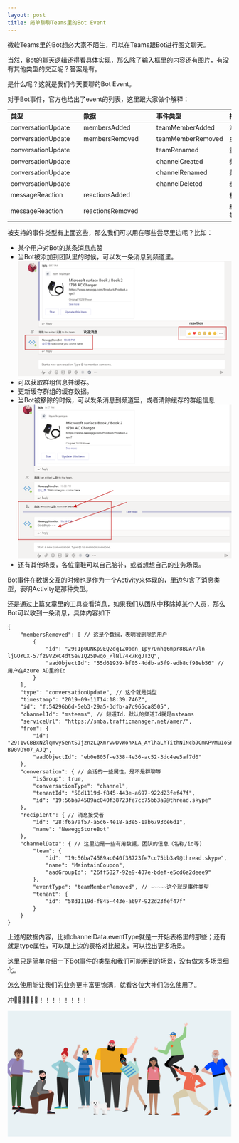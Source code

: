 ```yaml
---
layout: post
title: 简单聊聊Teams里的Bot Event
---
```


微软Teams里的Bot想必大家不陌生，可以在Teams跟Bot进行图文聊天。  

当然，Bot的聊天逻辑还得看具体实现，那么除了输入框里的内容还有图片，有没有其他类型的交互呢？答案是有。

是什么呢？这就是我们今天要聊的Bot Event。

对于Bot事件，官方也给出了event的列表，这里跟大家做个解释：

| <div style="width:150px">类型</div>|<div style="width:150px">数据</div>|<div style="width:150px">事件类型</div>|<div style="width:200px">描述</div>|<div style="width:150px">作用范围</div>|
|:----|:----|:-------|:----|:----|
|conversationUpdate|membersAdded|teamMemberAdded|添加到Team里的成员|所有|
|conversationUpdate|membersRemoved|teamMemberRemoved|成员从团队中被移除|群聊&团队|
|conversationUpdate||teamRenamed|重命名团队|团队|
|conversationUpdate||channelCreated|频道被创建|团队|
|conversationUpdate||channelRenamed|频道被重命名|团队|
|conversationUpdate||channelDeleted|频道被删除|团队|
|messageReaction|reactionsAdded||和Bot消息的交互，比如点赞等|所有|
|messageReaction|reactionsRemoved||和Bot消息的交互，比如取消赞等|所有|

被支持的事件类型有上面这些，那么我们可以用在哪些尝尽里边呢？比如：
* 某个用户对Bot的某条消息点赞
* 当Bot被添加到团队里的时候，可以发一条消息到频道里。
![welcome-reaction](../images/20190210/welcome-reaction.png)
* 可以获取群组信息并缓存。
* 更新缓存群组的缓存数据。
* 当Bot被移除的时候，可以发条消息到频道里，或者清除缓存的群组信息
![remove-member](../images/20190210/remove-member.png)
* 还有其他场景，各位童鞋可以自己脑补，或者想想自己的业务场景。

Bot事件在数据交互的时候也是作为一个Activity来体现的，里边包含了消息类型，表明Activity是那种类型。

还是通过上篇文章里的工具查看消息，如果我们从团队中移除掉某个人员，那么Bot可以收到一条消息，具体内容如下
```
{
    "membersRemoved": [ // 这是个数组，表明被删除的用户
        {
            "id": "29:1p0UNKp9EQ2dq1ZObdn_Ipy7Dnhq6mpr8BDA79ln-ljGOYUX-57fz9V2xC4dtSevIQ25Dwqo_PlNl74x7RgJTzQ",
            "aadObjectId": "55d61939-bf05-4ddb-a5f9-edb8cf98eb56" // 用户在Azure AD里的Id
        }
    ],
    "type": "conversationUpdate", // 这个就是类型
    "timestamp": "2019-09-11T14:18:39.746Z",
    "id": "f:54296b6d-5eb3-29a5-3dfb-a7c965ca8505",
    "channelId": "msteams", // 频道Id，默认的频道Id就是msteams
    "serviceUrl": "https://smba.trafficmanager.net/amer/",
    "from": {
        "id": "29:1vCBBxNZlqmvy5entSJjznzLQXmrvwDvWohXLA_AYlhaLhTithNINcbJCmKPVMu1oSnIuEPoY5-B90VOYO7_AJQ",
        "aadObjectId": "eb0e805f-e338-4e36-ac52-3dc4ee5af7d0"
    },
    "conversation": { // 会话的一些属性，是不是群聊等
        "isGroup": true,
        "conversationType": "channel",
        "tenantId": "58d1119d-f845-443e-a697-922d23fef47f",
        "id": "19:56ba74589ac040f38723fe7cc75bb3a9@thread.skype"
    },
    "recipient": { // 消息接受者
        "id": "28:f6a7af57-a5c6-4e18-a3e5-1ab6793ce6d1",
        "name": "NeweggStoreBot"
    },
    "channelData": { // 这里边是一些有用数据，团队的信息（名称/id等)
        "team": {
            "id": "19:56ba74589ac040f38723fe7cc75bb3a9@thread.skype",
            "name": "MaintainCoupon",
            "aadGroupId": "26ff5827-92e9-407e-bdef-e5cd6a2deee9"
        },
        "eventType": "teamMemberRemoved", // ~~~~~这个就是事件类型
        "tenant": {
            "id": "58d1119d-f845-443e-a697-922d23fef47f"
        }
    }
}
```

上述的数据内容，比如channelData.eventType就是一开始表格里的那些；还有就是type属性，可以跟上边的表格对比起来，可以找出更多场景。

这里只是简单介绍一下Bot事件的类型和我们可能用到的场景，没有做太多场景细化。

怎么使用能让我们的业务更丰富更饱满，就看各位大神们怎么使用了。

冲🦆🦆🦆🦆🦆🦆！！！！！！！！

![microsoft-teams](../images/microsoftteams.png)